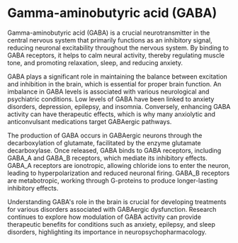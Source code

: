 <!--
source: gpt-40
abbr: GABA
sibs: gamma-aminobutyric-acid, dopamine, serotonin, acetylcholine
tags: neurotransmitters
-->

# Gamma-aminobutyric acid (GABA)

Gamma-aminobutyric acid (GABA) is a crucial neurotransmitter in the central nervous system that primarily functions as an inhibitory signal, reducing neuronal excitability throughout the nervous system. By binding to GABA receptors, it helps to calm neural activity, thereby regulating muscle tone, and promoting relaxation, sleep, and reducing anxiety.

GABA plays a significant role in maintaining the balance between excitation and inhibition in the brain, which is essential for proper brain function. An imbalance in GABA levels is associated with various neurological and psychiatric conditions. Low levels of GABA have been linked to anxiety disorders, depression, epilepsy, and insomnia. Conversely, enhancing GABA activity can have therapeutic effects, which is why many anxiolytic and anticonvulsant medications target GABAergic pathways.

The production of GABA occurs in GABAergic neurons through the decarboxylation of glutamate, facilitated by the enzyme glutamate decarboxylase. Once released, GABA binds to GABA receptors, including GABA_A and GABA_B receptors, which mediate its inhibitory effects. GABA_A receptors are ionotropic, allowing chloride ions to enter the neuron, leading to hyperpolarization and reduced neuronal firing. GABA_B receptors are metabotropic, working through G-proteins to produce longer-lasting inhibitory effects.

Understanding GABA's role in the brain is crucial for developing treatments for various disorders associated with GABAergic dysfunction. Research continues to explore how modulation of GABA activity can provide therapeutic benefits for conditions such as anxiety, epilepsy, and sleep disorders, highlighting its importance in neuropsychopharmacology.
